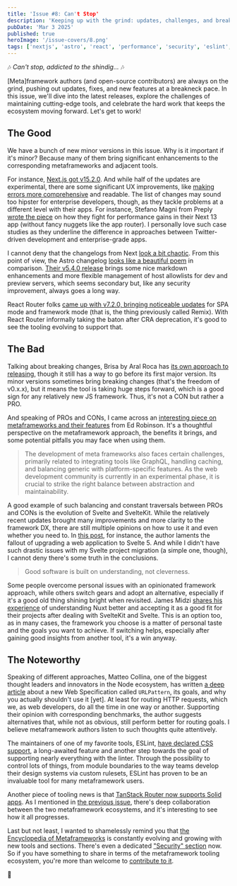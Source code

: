 ```yaml
---
title: 'Issue #8: Can't Stop'
description: 'Keeping up with the grind: updates, challenges, and breakthroughs in metaframeworks and ecosystem tools.'
pubDate: 'Mar 3 2025'
published: true
heroImage: '/issue-covers/8.png'
tags: ['nextjs', 'astro', 'react', 'performance', 'security', 'eslint', 'remix']
---
```


🎶 _Can't stop, addicted to the shindig..._ 🎶

[Meta]framework authors (and open-source contributors) are always on the grind, pushing out updates, fixes, and new features at a breakneck pace. In this issue, we'll dive into the latest releases, explore the challenges of maintaining cutting-edge tools, and celebrate the hard work that keeps the ecosystem moving forward. Let's get to work!

## The Good

We have a bunch of new minor versions in this issue. Why is it important if it's minor? Because many of them bring significant enhancements to the corresponding metaframeworks and adjacent tools.

For instance, [Next.js got v15.2.0](https://nextjs.org/blog/next-15-2). And while half of the updates are experimental, there are some significant UX improvements, like [making errors more comprehensive](https://nextjs.org/blog/next-15-2#redesigned-error-ui-and-improved-stack-traces) and readable. The list of changes may sound too hipster for enterprise developers, though, as they tackle problems at a different level with their apps. For instance, Stefano Magni from Preply [wrote the piece](https://medium.com/preply-engineering/how-preply-improved-inp-on-a-next-js-application-without-react-server-components-and-app-router-491713149875) on how they fight for performance gains in their Next 13 app (without fancy nuggets like the app router). I personally love such case studies as they underline the difference in approaches between Twitter-driven development and enterprise-grade apps.

I cannot deny that the changelogs from Next [look a bit chaotic](https://github.com/vercel/next.js/releases/tag/v15.2.0). From this point of view, the Astro changelog [looks like a beautiful poem](https://github.com/withastro/astro/blob/main/packages/astro/CHANGELOG.md) in comparison. [Their v5.4.0 release](https://astro.build/blog/astro-540) brings some nice markdown enhancements and more flexible management of host allowlists for dev and preview servers, which seems secondary but, like any security improvement, always goes a long way.

React Router folks [came up with v7.2.0, bringing noticeable updates](https://github.com/remix-run/react-router/blob/main/CHANGELOG.md#v720) for SPA mode and framework mode (that is, the thing previously called Remix). With React Router informally taking the baton after CRA deprecation, it's good to see the tooling evolving to support that.

## The Bad

Talking about breaking changes, Brisa by Aral Roca has [its own approach to releasing](https://github.com/brisa-build/brisa/releases), though it still has a way to go before its first major version. Its minor versions sometimes bring breaking changes (that's the freedom of v0.x.x), but it means the tool is taking huge steps forward, which is a good sign for any relatively new JS framework. Thus, it's not a CON but rather a PRO.

And speaking of PROs and CONs, I came across an [interesting piece on metaframeworks and their features](https://caisy.io/blog/what-is-a-meta-framework) from Ed Robinson. It's a thoughtful perspective on the metaframework approach, the benefits it brings, and some potential pitfalls you may face when using them.

> The development of meta frameworks also faces certain challenges, primarily related to integrating tools like GraphQL, handling caching, and balancing generic with platform-specific features. As the web development community is currently in an experimental phase, it is crucial to strike the right balance between abstraction and maintainability.

A good example of such balancing and constant traversals between PROs and CONs is the evolution of Svelte and SvelteKit. While the relatively recent updates brought many improvements and more clarity to the framework DX, there are still multiple opinions on how to use it and even whether you need to. In [this post](https://hodlbod.npub.pro/post/1739830562159), for instance, the author laments the fallout of upgrading a web application to Svelte 5. And while I didn't have such drastic issues with my Svelte project migration (a simple one, though), I cannot deny there's some truth in the conclusions.

> Good software is built on understanding, not cleverness.

Some people overcome personal issues with an opinionated framework approach, while others switch gears and adopt an alternative, especially if it's a good old thing shining bright when revisited. James Midzi [shares his experience](https://dev.to/psypher1/how-svelte-5-made-me-understand-nuxt-2joj) of understanding Nuxt better and accepting it as a good fit for their projects after dealing with SvelteKit and Svelte. This is an option too, as in many cases, the framework you choose is a matter of personal taste and the goals you want to achieve. If switching helps, especially after gaining good insights from another tool, it's a win anyway.

## The Noteworthy

Speaking of different approaches, Matteo Collina, one of the biggest thought leaders and innovators in the Node ecosystem, has written [a deep article](https://adventures.nodeland.dev/archive/you-should-not-use-urlpattern-to-route-http) about a new Web Specification called `URLPattern`, its goals, and why you actually shouldn't use it [yet]. At least for routing HTTP requests, which we, as web developers, do all the time in one way or another. Supporting their opinion with corresponding benchmarks, the author suggests alternatives that, while not as obvious, still perform better for routing goals. I believe metaframework authors listen to such thoughts quite attentively.

The maintainers of one of my favorite tools, ESLint, [have declared CSS support](https://eslint.org/blog/2025/02/eslint-css-support), a long-awaited feature and another step towards the goal of supporting nearly everything with the linter. Through the possibility to control lots of things, from module boundaries to the way teams develop their design systems via custom rulesets, ESLint has proven to be an invaluable tool for many metaframework users.

Another piece of tooling news is that [TanStack Router now supports Solid apps](https://tanstack.com/router/latest/docs/framework/solid/overview). As I mentioned in [the previous issue](https://metaframe.works/archive/7/), there's deep collaboration between the two metaframework ecosystems, and it's interesting to see how it all progresses.

Last but not least, I wanted to shamelessly remind you that [the Encyclopedia of Metaframeworks](https://github.com/fyodorio/awesome-metaframeworks) is constantly evolving and growing with new tools and sections. There's even a dedicated ["Security" section](https://github.com/fyodorio/awesome-metaframeworks?tab=readme-ov-file#security-for-metaframeworks) now. So if you have something to share in terms of the metaframework tooling ecosystem, you're more than welcome to [contribute to it](https://github.com/fyodorio/awesome-metaframeworks/blob/main/CONTRIBUTING.md).

👋

